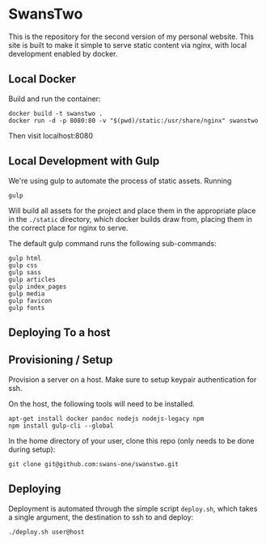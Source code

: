 SwansTwo
========

This is the repository for the second version of my personal
website. This site is built to make it simple to serve static content
via nginx, with local development enabled by docker.


Local Docker
------------

Build and run the container:

```
docker build -t swanstwo .
docker run -d -p 8080:80 -v "$(pwd)/static:/usr/share/nginx" swanstwo
```

Then visit localhost:8080


Local Development with Gulp
---------------------------

We're using gulp to automate the process of static assets. Running

```
gulp
```

Will build all assets for the project and place them in the
appropriate place in the `./static` directory, which docker builds
draw from, placing them in the correct place for nginx to serve.

The default gulp command runs the following sub-commands:

```
gulp html
gulp css
gulp sass
gulp articles
gulp index_pages
gulp media
gulp favicon
gulp fonts
```

Deploying To a host
--------------------------

## Provisioning / Setup

Provision a server on a host. Make sure to setup keypair
authentication for ssh.

On the host, the following tools will need to be installed.

```
apt-get install docker pandoc nodejs nodejs-legacy npm
npm install gulp-cli --global
```

In the home directory of your user, clone this repo (only needs to be
done during setup):

```
git clone git@github.com:swans-one/swanstwo.git
```

## Deploying

Deployment is automated through the simple script `deploy.sh`, which
takes a single argument, the destination to ssh to and deploy:

```
./deploy.sh user@host
```
